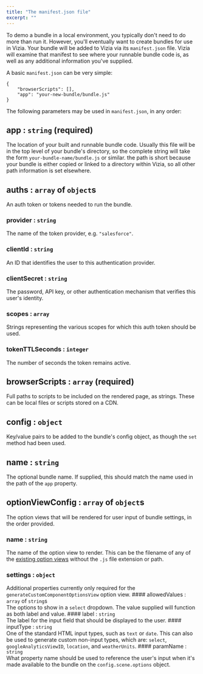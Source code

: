 ```yaml
---
title: "The manifest.json file"
excerpt: ""
---
```


To demo a bundle in a local environment, you typically don't need to do more than run it. However, you'll eventually want to create bundles for use in Vizia. Your bundle will be added to Vizia via its `manifest.json` file. Vizia will examine that manifest to see where your runnable bundle code is, as well as any additional information you've supplied. 

A basic `manifest.json` can be very simple:
```
{
    "browserScripts": [],
    "app": "your-new-bundle/bundle.js"
}
```

The following parameters may be used in `manifest.json`, in any order:

## app : `string` (required)
The location of your built and runnable bundle code. Usually this file will be in the top level of your bundle's directory, so the complete string will take the form `your-bundle-name/bundle.js` or similar. the path is short because your bundle is either copied or linked to a directory within Vizia, so all other path information is set elsewhere.

## auths : `array` of `object`s
An auth token or tokens needed to run the bundle.
   ### provider : `string`
   The name of the token provider, e.g. `"salesforce"`.
   ### clientId : `string`
   An ID that identifies the user to this authentication provider.
   ### clientSecret : `string`
   The password, API key, or other authentication mechanism that verifies this user's identity.
   ### scopes : `array`
   Strings representing the various scopes for which this auth token should be used. 
   ### tokenTTLSeconds : `integer`
   The number of seconds the token remains active.

## browserScripts : `array` (required)
Full paths to scripts to be included on the rendered page, as strings. These can be local files or scripts stored on a CDN.

## config : `object`
Key/value pairs to be added to the bundle's config object, as though the `set` method had been used.

## name : `string`
The optional bundle name. If supplied, this should match the name used in the path of the `app` property.

## optionViewConfig : `array` of `object`s
The option views that will be rendered for user input of bundle settings, in the order provided.
   ### name : `string`  
   The name of the option view to render. This can be the filename of any of the [existing option views](https://github.com/BrandwatchLtd/vizia/tree/master/admin2/public/js/views/optionviews) without the `.js` file extension or path. 
   ### settings : `object`  
   Additional properties currently only required for the `generateCustomComponentOptionsView` option view.
      #### allowedValues : `array` of `string`s  
      The options to show in a `select` dropdown. The value supplied will function as both label and value.
      #### label : `string`  
      The label for the input field that should be displayed to the user.
      #### inputType : `string`  
      One of the standard HTML input types, such as `text` or `date`. This can also be used to generate custom non-input types, which are: `select`, `googleAnalyticsViewID`, `location`, and `weatherUnits`.
      #### paramName : `string`  
      What property name should be used to reference the user's input when it's made available to the bundle on the `config.scene.options` object.

